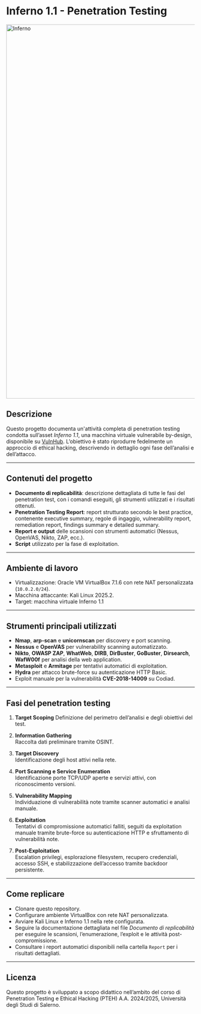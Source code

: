 # Inferno 1.1 - Penetration Testing


<img src="images/inferno-dante.png" alt="Inferno" width="1000" />


## Descrizione

Questo progetto documenta un'attività completa di penetration testing condotta sull’asset *Inferno 1.1*, una macchina virtuale vulnerabile by-design, disponibile su [VulnHub](https://www.vulnhub.com/entry/inferno-11,603/). L’obiettivo è stato riprodurre fedelmente un approccio di ethical hacking, descrivendo in dettaglio ogni fase dell’analisi e dell’attacco.

---

## Contenuti del progetto

- **Documento di replicabilità**: descrizione dettagliata di tutte le fasi del penetration test, con i comandi eseguiti, gli strumenti utilizzati e i risultati ottenuti.
- **Penetration Testing Report**: report strutturato secondo le best practice, contenente executive summary, regole di ingaggio, vulnerability report, remediation report, findings summary e detailed summary.
- **Report e output** delle scansioni con strumenti automatici (Nessus, OpenVAS, Nikto, ZAP, ecc.).
- **Script** utilizzato per la fase di exploitation.

---

## Ambiente di lavoro

- Virtualizzazione: Oracle VM VirtualBox 7.1.6 con rete NAT personalizzata (`10.0.2.0/24`).
- Macchina attaccante: Kali Linux 2025.2.
- Target: macchina virtuale Inferno 1.1 

---

## Strumenti principali utilizzati

- **Nmap**, **arp-scan** e **unicornscan** per discovery e port scanning.
- **Nessus** e **OpenVAS** per vulnerability scanning automatizzato.
- **Nikto**, **OWASP ZAP**, **WhatWeb**, **DIRB**, **DirBuster**, **GoBuster**, **Dirsearch**, **WafW00f** per analisi della web application.
- **Metasploit** e **Armitage** per tentativi automatici di exploitation.
- **Hydra** per attacco brute-force su autenticazione HTTP Basic.
- Exploit manuale per la vulnerabilità **CVE-2018-14009** su Codiad.

---

## Fasi del penetration testing

1. **Target Scoping** 
   Definizione del perimetro dell’analisi e degli obiettivi del test.
   
2. **Information Gathering**  
   Raccolta dati preliminare tramite OSINT.

3. **Target Discovery**  
   Identificazione degli host attivi nella rete.

4. **Port Scanning e Service Enumeration**  
   Identificazione porte TCP/UDP aperte e servizi attivi, con riconoscimento versioni.

5. **Vulnerability Mapping**  
   Individuazione di vulnerabilità note tramite scanner automatici e analisi manuale.

6. **Exploitation**  
   Tentativi di compromissione automatici falliti, seguiti da exploitation manuale tramite brute-force su autenticazione HTTP e sfruttamento di vulnerabilità note.

7. **Post-Exploitation**  
   Escalation privilegi, esplorazione filesystem, recupero credenziali, accesso SSH, e stabilizzazione dell’accesso tramite backdoor persistente.

---

## Come replicare

- Clonare questo repository.
- Configurare ambiente VirtualBox con rete NAT personalizzata.
- Avviare Kali Linux e Inferno 1.1 nella rete configurata.
- Seguire la documentazione dettagliata nel file *Documento di replicabilità* per eseguire le scansioni, l’enumerazione, l’exploit e le attività post-compromissione.
- Consultare i report automatici disponibili nella cartella `Report` per i risultati dettagliati.

---

## Licenza

Questo progetto è sviluppato a scopo didattico nell’ambito del corso di Penetration Testing e Ethical Hacking (PTEH) A.A. 2024/2025, Università degli Studi di Salerno.
